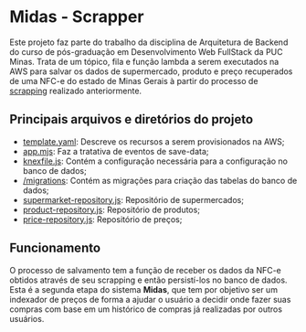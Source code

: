 # Midas - Scrapper

Este projeto faz parte do trabalho da disciplina de Arquitetura de Backend do curso de pós-graduação em Desenvolvimento Web FullStack da PUC Minas. Trata de um tópico, fila e função lambda a serem executados na AWS para salvar os dados de supermercado, produto e preço recuperados de uma NFC-e do estado de Minas Gerais à partir do processo de [scrapping](https://github.com/RicardoGPP/dwfs-abeol2-midas-scrapper-lambda) realizado anteriormente.

## Principais arquivos e diretórios do projeto

 - [template.yaml](https://github.com/RicardoGPP/dwfs-abeol2-midas-save-data-lambda/blob/main/template.yaml): Descreve os recursos a serem provisionados na AWS;
 - [app.mjs](https://github.com/RicardoGPP/dwfs-abeol2-midas-save-data-lambda/blob/main/hello-world/app.mjs): Faz a tratativa de eventos de save-data;
 - [knexfile.js](https://github.com/RicardoGPP/dwfs-abeol2-midas-save-data-lambda/blob/main/hello-world/knexile.js): Contém a configuração necessária para a configuração no banco de dados;
 - [/migrations](https://github.com/RicardoGPP/dwfs-abeol2-midas-save-data-lambda/blob/main/hello-world/migrations/): Contém as migrações para criação das tabelas do banco de dados;
 - [supermarket-repository.js](https://github.com/RicardoGPP/dwfs-abeol2-midas-save-data-lambda/blob/main/hello-world/repository/supermarket-repository.js): Repositório de supermercados;
 - [product-repository.js](https://github.com/RicardoGPP/dwfs-abeol2-midas-save-data-lambda/blob/main/hello-world/repository/product-repository.js): Repositório de produtos;
 - [price-repository.js](https://github.com/RicardoGPP/dwfs-abeol2-midas-save-data-lambda/blob/main/hello-world/repository/price-repository.js): Repositório de preços;

## Funcionamento

O processo de salvamento tem a função de receber os dados da NFC-e obtidos através de seu scrapping e então persistí-los no banco de dados. Esta é a segunda etapa do sistema **Midas**, que tem por objetivo ser um indexador de preços de forma a ajudar o usuário a decidir onde fazer suas compras com base em um histórico de compras já realizadas por outros usuários.

